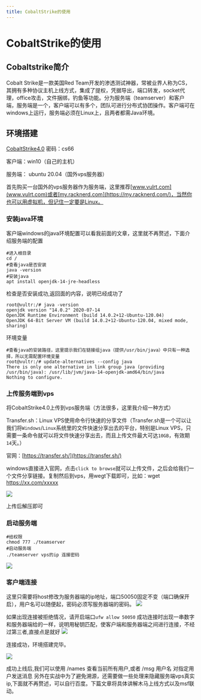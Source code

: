 ```yaml
---
title: CobaltStrike的使用
---
```


# CobaltStrike的使用

## Cobaltstrike简介

Cobalt Strike是一款美国Red Team开发的渗透测试神器，常被业界人称为CS，其拥有多种协议主机上线方式，集成了提权，凭据导出，端口转发，socket代理，office攻击，文件捆绑，钓鱼等功能。分为服务端（teamserver）和客户端，服务端是一个，客户端可以有多个，团队可进行分布式协团操作。客户端可在windows上运行，服务端必须在Linux上，且两者都需Java环境。

## 环境搭建

[CobaltStrike4.0](https://zhiji.lanzoui.com/iYOvjp5hqra) 密码：cs66

客户端：win10（自己的主机）

服务端： ubuntu 20.04（国外vps服务器）

首先购买一台国外的vps服务器作为服务端，这里推荐[www.vulrt.com](www.vulrt.com)或者[my.racknerd.com](https://my.racknerd.com/)，当然你也可以用虚拟机，但记住一定要是Linux。

### 安装java环境

客户端windows的java环境配置可以看我前面的文章，这里就不再赘述，下面介绍服务端的配置

```shell
#进入根目录
cd /
#查看java是否安装
java -version
#安装java
apt install openjdk-14-jre-headless
```

检查是否安装成功,返回面的内容，说明已经成功了

```shell
root@vultr:/# java -version
openjdk version "14.0.2" 2020-07-14
OpenJDK Runtime Environment (build 14.0.2+12-Ubuntu-120.04)
OpenJDK 64-Bit Server VM (build 14.0.2+12-Ubuntu-120.04, mixed mode, sharing)
```

环境变量

```shell
#查看java的安装路径，这里提示我们在链接组java（提供/usr/bin/java）中只有一种选择，所以无需配置环境变量
root@vultr:/# update-alternatives --config java
There is only one alternative in link group java (providing /usr/bin/java): /usr/lib/jvm/java-14-openjdk-amd64/bin/java
Nothing to configure.
```

### 上传服务端到vps

将CobaltStrike4.0上传到vps服务端（方法很多，这里我介绍一种方式）

Transfer.sh：Linux VPS使用命令行快速的分享文件（Transfer.sh是一个可以让我们将`Windows`/`Linux`系统里的文件快速分享出去的平台，特别是Linux VPS，只需要一条命令就可以将文件快速分享出去，而且上传文件最大可达`10GB`，有效期`14`天。）

官网：[https://transfer.sh/](https://transfer.sh/)

windows直接进入官网，点击`click to browse`就可以上传文件，之后会给我们一个文件分享链接。复制然后到vps，用wegt下载即可，比如：wget https://xx.com/xxxxx

![](https://cdn-zhiji-icu.oss-cn-hangzhou.aliyuncs.com/2021/cs1.png)

上传后解压即可

### 启动服务端

```shell
#给权限
chmod 777 ./teamserver
#启动服务端
./teamserver vps的ip 连接密码
```

![](https://cdn-zhiji-icu.oss-cn-hangzhou.aliyuncs.com/2021/cs2.png)

### 客户端连接

这里只需要将host修改为服务器端的ip地址，端口50050固定不变（端口确保开启），用户名可以随便起，密码必须写服务器端的密码。
![](https://cdn-zhiji-icu.oss-cn-hangzhou.aliyuncs.com/2021/cs3.png)

如果出现连接被拒绝情况，请开启端口`ufw allow 50050`
成功连接时出现一串数字和服务器端给的一样，说明用秘钥匹配，使客户端和服务器端之间进行连接，不经过第三者,直接点是就好
![](https://cdn-zhiji-icu.oss-cn-hangzhou.aliyuncs.com/2021/cs4.png)

连接成功，环境搭建完毕。

![](https://cdn-zhiji-icu.oss-cn-hangzhou.aliyuncs.com/2021/cs5.png)

成功上线后,我们可以使用 /names 查看当前所有用户,或者 /msg 用户名 对指定用户发送消息
另外在实战中为了避免溯源，还需要做一些处理来隐藏服务端vps真实ip,下面就不再赘述，可以自行百度。下篇文章将具体讲解木马上线方式以及msf联动。